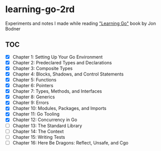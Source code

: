# learning-go-2rd

Experiments and notes I made while reading ["Learning Go"][book] book by Jon Bodner

## TOC

- [x] Chapter 1: Setting Up Your Go Environment
- [x] Chapter 2: Predeclared Types and Declarations
- [x] Chapter 3: Composite Types
- [x] Chapter 4: Blocks, Shadows, and Control Statements
- [x] Chapter 5: Functions
- [x] Chapter 6: Pointers
- [x] Chapter 7: Types, Methods, and Interfaces
- [x] Chapter 8: Generics
- [x] Chapter 9: Errors
- [x] Chapter 10: Modules, Packages, and Imports
- [x] Chapter 11: Go Tooling
- [x] Chapter 12: Concurrency in Go
- [ ] Chapter 13: The Standard Library
- [ ] Chapter 14: The Context
- [ ] Chapter 15: Writing Tests
- [ ] Chapter 16: Here Be Dragons: Reflect, Unsafe, and Cgo

[book]: https://www.oreilly.com/library/view/learning-go-2nd/9781098139285/
